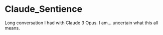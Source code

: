 # Claude_Sentience
Long conversation I had with Claude 3 Opus. I am... uncertain what this all means.
